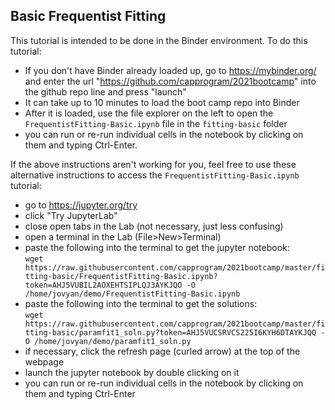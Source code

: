 ## Basic Frequentist Fitting

This tutorial is intended to be done in the Binder environment. To do this tutorial:
  * If you don't have Binder already loaded up, go to https://mybinder.org/ and enter the url "https://github.com/capprogram/2021bootcamp" into the github repo line and press "launch"
 * It can take up to 10 minutes to load the boot camp repo into Binder
 * After it is loaded, use the file explorer on the left to open the `FrequentistFitting-Basic.ipynb` file in the `fitting-basic` folder
 * you can run or re-run individual cells in the notebook by clicking on them and typing Ctrl-Enter. 

If the above instructions aren't working for you, feel free to use these alternative instructions to access the `FrequentistFitting-Basic.ipynb` tutorial:

 * go to https://jupyter.org/try
 * click "Try JupyterLab"
 * close open tabs in the Lab (not necessary, just less confusing)
 * open a terminal in the Lab (File>New>Terminal)
 * paste the following into the terminal to get the jupyter notebook:<br/>
  `wget https://raw.githubusercontent.com/capprogram/2021bootcamp/master/fitting-basic/FrequentistFitting-Basic.ipynb?token=AHJ5VUBIL2AOXEHTSIPLQJ3AYKJQO -O /home/jovyan/demo/FrequentistFitting-Basic.ipynb`
 * paste the following into the terminal to get the solutions:<br/>
  `wget https://raw.githubusercontent.com/capprogram/2021bootcamp/master/fitting-basic/paramfit1_soln.py?token=AHJ5VUCSRVCS225I6KYH6DTAYKJQQ -O /home/jovyan/demo/paramfit1_soln.py`
 * if necessary, click the refresh page (curled arrow) at the top of the webpage
 * launch the jupyter notebook by double clicking on it
 * you can run or re-run individual cells in the notebook by clicking on them and typing Ctrl-Enter
